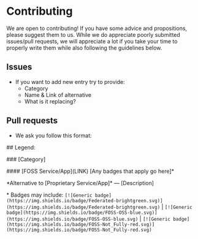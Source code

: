# Contributing

We are open to contributing! If you have some advice and propositions, please suggest them to us. While we do appreciate poorly submitted issues/pull requests, we will appreciate a lot if you take your time to properly write them while also following the guidelines below.

## Issues

+ If you want to add new entry try to provide:
	+ Category
	+ Name & Link of alternative
	+ What is it replacing?

## Pull requests

+ We ask you follow this format:  

\#\# Legend:

\#\#\# [Category]

\#\#\#\# \[FOSS Service/App](LINK) \[Any badges that apply go here]\*

\*Alternative to [Proprietary Service/App]\* — [Description]

\* Badges may include: `[![Generic badge](https://img.shields.io/badge/Federated-brightgreen.svg)](https://img.shields.io/badge/Federated-brightgreen.svg)` | `[![Generic badge](https://img.shields.io/badge/FOSS-OSS-blue.svg)](https://img.shields.io/badge/FOSS-OSS-blue.svg)` | `[![Generic badge](https://img.shields.io/badge/FOSS-Not_Fully-red.svg)](https://img.shields.io/badge/FOSS-Not_Fully-red.svg)`